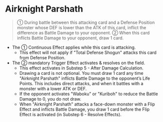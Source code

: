 # Airknight Parshath

> ① During battle between this attacking card and a Defense Position monster whose DEF is lower than the ATK of this card, inflict the difference as Battle Damage to your opponent. ② When this card inflicts Battle Damage to your opponent, draw 1 card.

*   The ① Continuous Effect applies while this card is attacking.
    *   This effect will not apply if "Total Defense Shogun" attacks this card from Defense Position.
*   The ② mandatory Trigger Effect activates & resolves on the field.
    *   This effect activates in Substep 5 - After Damage Calculation.
    *   Drawing a card is not optional. You must draw 1 card any time "Airknight Parshath" inflicts Battle Damage to the opponent’s Life Points. This includes direct attacks, and when it battles with a monster with a lower ATK or DEF.
    *   If the opponent activates "Waboku" or "Kuriboh" to reduce the Battle Damage to 0, you do not draw.
    *   When "Airknight Parshath" attacks a face-down monster with a Flip Effect and inflicts Battle Damage, you draw 1 card before the Flip Effect is activated (in Substep 6 - Resolve Effects).
